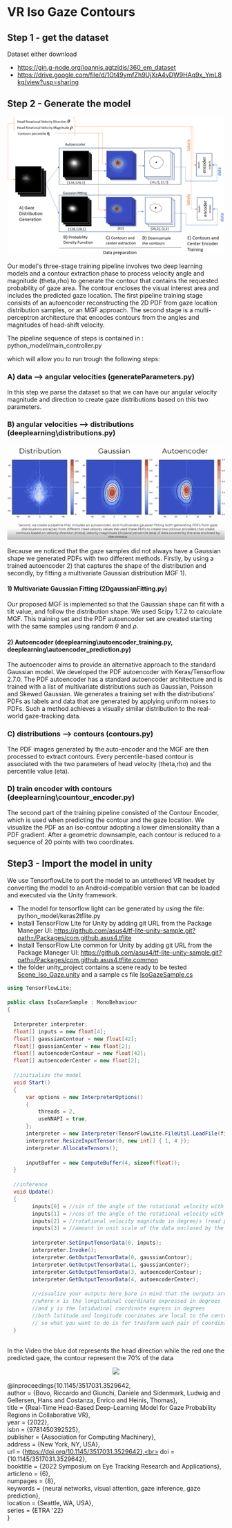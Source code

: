 # VR Iso Gaze Contours

## Step 1 - get the dataset
Dataset either download 
- https://gin.g-node.org/ioannis.agtzidis/360_em_dataset
- https://drive.google.com/file/d/1Ot49ymfZh9UjXrA4vDW9HAq9x_YmL8kg/view?usp=sharing

## Step 2 - Generate the model 

<p align="center">
  <img src="media/pipeline.PNG">
</p>

Our model's three-stage training pipeline involves two deep learning models and a contour extraction phase to process velocity angle and magnitude (theta,rho) to generate the contour that contains the requested probability of gaze area. The contour encloses the visual interest area and includes the predicted gaze location. The first pipeline training stage consists of an autoencoder reconstructing the 2D PDF from gaze location distribution samples, or an MGF approach. The second stage is a multi-perceptron architecture that encodes contours from the angles and magnitudes of head-shift velocity.

The pipeline sequence of steps is contained in : python_model/main_controller.py 

which will allow you to run trough the following steps:

### A) data --> angular velocities (generateParameters.py) 

In this step we parse the dataset so that we can have our angular velocity magnitude and direction to create gaze distributions based on this two parameters. 

### B) angular velocities --> distributions (deeplearning\\distributions.py)

<p align="center">
  <img src="media/comparision.gif">
</p>

Because we noticed that the gaze samples did not always have a Gaussian shape we generated PDFs with two different methods. Firstly, by using a trained autoencoder 2) that captures the shape of the distribution and secondly, by fitting a multivariate Gaussian distribution MGF 1).

#### 1) Multivariate Gaussian Fitting (2DgaussianFitting.py)

Our proposed MGF is implemented so that the Gaussian shape can fit with a tilt value, and follow the distribution shape. We used Scipy 1.7.2 to calculate MGF. This training set and the PDF autoencoder set are created starting with the same samples using random $\theta$  and $\rho$.

#### 2) Autoencoder (deeplearning\\autoencoder_training.py, deeplearning\\autoencoder_prediction.py)

The autoencoder aims to provide an alternative approach to the standard Gaussian model. We developed the PDF autoencoder with Keras/Tensorflow 2.7.0. The PDF autoencoder has a standard autoencoder architecture and is trained with a list of multivariate distributions such as Gaussian, Poisson and Skewed Gaussian. We generates a training set with the distributions' PDFs as labels and data that are generated by applying uniform noises to PDFs. Such a method achieves a visually similar distribution to the real-world gaze-tracking data.

### C) distributions --> contours (contours.py)

The PDF images generated by the auto-encoder and the MGF are then processed to extract contours. Every percentile-based contour is associated with the two parameters of head velocity (theta,rho) and the percentile value (eta). 

### D) train encoder with contours  (deeplearning\\countour_encoder.py)

The second part of the training pipeline consisted of the Contour Encoder, which is used when predicting the contour and the gaze location. We visualize the PDF as an iso-contour adopting a lower dimensionality than a PDF gradient. After a geometric downsample, each contour is reduced to a sequence of 20 points with two coordinates.

## Step3 - Import the model in unity 
We use TensorflowLite to port the model to an untethered VR headset by converting the model to an Android-compatible version that can be loaded and executed via the Unity framework.
- The model for tensorflow light can be generated by using the file: python_model/keras2tflite.py
- Install TensorFlow Lite for Unity by adding git URL from the Package Maneger UI: https://github.com/asus4/tf-lite-unity-sample.git?path=/Packages/com.github.asus4.tflite
- Install TensorFlow Lite common for Unity by adding git URL from the Package Maneger UI: https://github.com/asus4/tf-lite-unity-sample.git?path=/Packages/com.github.asus4.tflite.common
- the folder unity_project contains a scene ready to be tested   [Scene_Iso_Gaze.unity](https://github.com/Collaborative-Immersive-Visual-Toolkit/VR_Iso_Gaze_Contours/blob/main/unity_project/Assets/Scenes/Scene_Iso_Gaze.unity)
and a sample cs file [IsoGazeSample.cs](https://github.com/Collaborative-Immersive-Visual-Toolkit/VR_Iso_Gaze_Contours/blob/main/unity_project/Assets/Scripts/IsoGazeSample.cs)


```c#
using TensorFlowLite;

public class IsoGazeSample : MonoBehaviour
{
  
  Interpreter interpreter;
  float[] inputs = new float[4];
  float[] gaussianContour = new float[42]; 
  float[] gaussianCenter = new float[2];
  float[] autoencoderContour = new float[42]; 
  float[] autoencoderCenter = new float[2];
    
  //initialize the model 
  void Start()
  {
      var options = new InterpreterOptions()
      {
          threads = 2,
          useNNAPI = true,
      };
      interpreter = new Interpreter(TensorFlowLite.FileUtil.LoadFile(fileName), options);
      interpreter.ResizeInputTensor(0, new int[] { 1, 4 });
      interpreter.AllocateTensors();

      inputBuffer = new ComputeBuffer(4, sizeof(float));
  }
  
  //inference
  void Update()
  {
        inputs[0] = //sin of the angle of the rotational velocity with the vector3 up (read paper)
        inputs[1] = //cos of the angle of the rotational velocity with the vector3 up (read paper) 
        inputs[2] = //rotational velocity magnitude in degree/s (read paper)
        inputs[3] = //amount in unit scale of the data enclosed by the output contour (read paper)
        
        interpreter.SetInputTensorData(0, inputs);
        interpreter.Invoke();
        interpreter.GetOutputTensorData(0, gaussianContour);
        interpreter.GetOutputTensorData(1, gaussianCenter);
        interpreter.GetOutputTensorData(3, autoencoderContour);
        interpreter.GetOutputTensorData(4, autoencoderCenter);
        
        //visualize your outputs here bare in mind that the ourputs are array of floats [x1,y1,x2,y2...xn,yn] 
        //where x is the longitudinal coordinate expressed in degrees
        //and y is the latidudinal coordinate express in degrees 
        //both latitude and longitude coorinates are local to the central eye camera (the cyclopic camera used by your hmd)
        // so what you want to do is for trasform each pair of coordinates long and lat into rays to project in the scene
  }
  
```

In the Video the blue dot represents the head direction while the red one the predicted gaze, the contour represent the 70% of the data 

<p align="center">
  <img src="media/model_unity.gif">
</p>


@inproceedings{10.1145/3517031.3529642,<br>
    author = {Bovo, Riccardo and Giunchi, Daniele and Sidenmark, Ludwig and Gellersen, Hans and Costanza, Enrico and Heinis, Thomas},<br>
    title = {Real-Time Head-Based Deep-Learning Model for Gaze Probability Regions in Collaborative VR}, <br>
    year = {2022}, <br>
    isbn = {9781450392525},<br>
    publisher = {Association for Computing Machinery},<br>
    address = {New York, NY, USA},<br>
    url = {https://doi.org/10.1145/3517031.3529642},<br>
    doi = {10.1145/3517031.3529642},<br>
    booktitle = {2022 Symposium on Eye Tracking Research and Applications},<br>
    articleno = {6},<br>
    numpages = {8},<br>
    keywords = {neural networks, visual attention, gaze inference, gaze prediction},<br>
    location = {Seattle, WA, USA},<br>
    series = {ETRA '22}<br>
}

